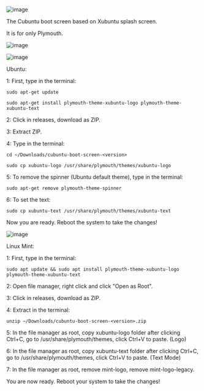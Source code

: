 
![image](https://user-images.githubusercontent.com/111050027/202845820-6aa98cd6-58e2-4336-a4f4-31690558a11d.png)

The Cubuntu boot screen based on Xubuntu splash screen.

It is for only Plymouth.


![image](https://user-images.githubusercontent.com/111050027/202846517-3977c649-7f90-431c-8415-3336e84bd3c1.png)


![image](https://user-images.githubusercontent.com/111050027/202850288-61a08fbf-1cf8-4978-8a3f-ceaa32c5520f.png)

Ubuntu:


  1: First, type in the terminal:
  
  
  `sudo apt-get update`
  
  `sudo apt-get install plymouth-theme-xubuntu-logo plymouth-theme-xubuntu-text`
  
  
  2: Click in releases, download as ZIP.
  
  3: Extract ZIP.
  
  4: Type in the terminal:
  
  
  `cd ~/Downloads/cubuntu-boot-screen-<version>`
  
  `sudo cp xubuntu-logo /usr/share/plymouth/themes/xubuntu-logo`
  
  
  5: To remove the spinner (Ubuntu default theme), type in the terminal:
  
  
  `sudo apt-get remove plymouth-theme-spinner`
  
  6: To set the text:
  
  
  `sudo cp xubuntu-text /usr/share/plymouth/themes/xubuntu-text`
  
Now you are ready. Reboot the system to take the changes!

![image](https://user-images.githubusercontent.com/111050027/202847217-0c3b0b64-97cd-419a-be6a-87afd6635565.png)

Linux Mint:

  1: First, type in the terminal:
  
  `sudo apt update && sudo apt install plymouth-theme-xubuntu-logo plymouth-theme-xubuntu-text`
  
  2: Open file manager, right click and click "Open as Root".
  
  3: Click in releases, download as ZIP.
  
  4: Extract in the terminal:
  
  `unzip ~/Downloads/cubuntu-boot-screen-<version>.zip`
  
  5: In the file manager as root, copy xubuntu-logo folder after clicking Ctrl+C, go to /usr/share/plymouth/themes, click Ctrl+V to paste. (Logo)
  
  6: In the file manager as root, copy xubuntu-text folder after clicking Ctrl+C, go to /usr/share/plymouth/themes, click Ctrl+V to paste. (Text Mode)
  
  7: In the file manager as root, remove mint-logo, remove mint-logo-legacy.
  
  You are now ready. Reboot your system to take the changes!
